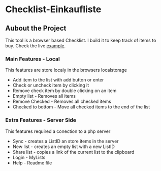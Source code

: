 # Checklist-Einkaufliste

## Aubout the Project
This tool is a browser based Checklist. I build it to keep track of items to buy. Check the live [example](https://id-ex.de/examples/Einkaufliste).

### Main Features - Local
This features are store localy in the browsers localstorage
* Add item to the list with add button or enter
* Check or uncheck item by clicking it
* Remove check item by double clicking on an item
* Empty list - Removes all items
* Remove Checked - Removes all checked items
* Checked to bottom - Move all checked items to the end of the list

### Extra Features - Server Side
This features required a conection to a php server
* Sync - creates a ListID an store items in the server
* New list - creates an empty list with a new ListID
* Share list - copies a link of the current list to the clipboard 
* Login - MyLists
* Help - Readme file
